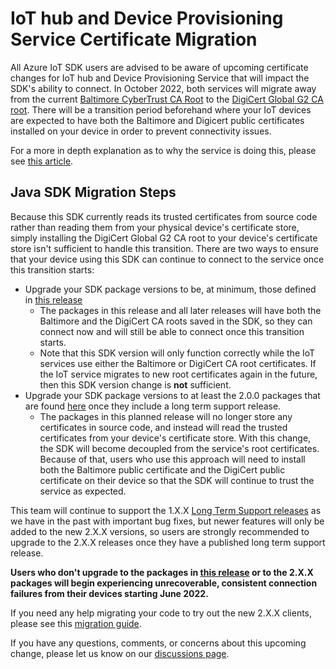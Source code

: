# IoT hub and Device Provisioning Service Certificate Migration

All Azure IoT SDK users are advised to be aware of upcoming certificate changes for IoT hub and Device Provisioning Service 
that will impact the SDK's ability to connect. In October 2022, both services will migrate away from the current 
[Baltimore CyberTrust CA Root](https://baltimore-cybertrust-root.chain-demos.digicert.com/info/index.html) to the 
[DigiCert Global G2 CA root](https://global-root-g2.chain-demos.digicert.com/info/index.html). There will be a 
transition period beforehand where your IoT devices are expected to have both the Baltimore and Digicert public 
certificates installed on your device in order to prevent connectivity issues. 

For a more in depth explanation as to why the service is doing this, please see
[this article](https://techcommunity.microsoft.com/t5/internet-of-things/azure-iot-tls-critical-changes-are-almost-here-and-why-you/ba-p/2393169).

## Java SDK Migration Steps

Because this SDK currently reads its trusted certificates from source code rather than reading them from
your physical device's certificate store, simply installing the DigiCert Global G2 CA root to your device's certificate 
store isn't sufficient to handle this transition. There are two ways to ensure that your device using this SDK can 
continue to connect to the service once this transition starts:

- Upgrade your SDK package versions to be, at minimum, those defined in [this release](https://github.com/Azure/azure-iot-sdk-java/releases/tag/lts_7_2021)
  - The packages in this release and all later releases will have both the Baltimore and the DigiCert CA roots saved in 
  the SDK, so they can connect now and will still be able to connect once this transition starts.
  - Note that this SDK version will only function correctly while the IoT services use either the Baltimore or DigiCert CA root certificates. If the IoT service migrates to new root certificates again in the future, then this SDK version change is **not** sufficient.
- Upgrade your SDK package versions to at least the 2.0.0 packages that are found [here](https://github.com/Azure/azure-iot-sdk-java/releases/tag/2022-3-30) 
once they include a long term support release.
  - The packages in this planned release will no longer store any certificates in source code, and instead will read the 
  trusted certificates from your device's certificate store. With this change, the SDK will become decoupled from the service's 
  root certificates. Because of that, users who use this approach will need to install both the Baltimore public certificate 
  and the DigiCert public certificate on their device so that the SDK will continue to trust the service as expected. 
  
  
This team will continue to support the 1.X.X [Long Term Support releases](https://github.com/Azure/azure-iot-sdk-java#long-term-support)
as we have in the past with important bug fixes, but newer features will only be added to the new 2.X.X versions, 
so users are strongly recommended to upgrade to the 2.X.X releases once they have a published long term support release.

**Users who don't upgrade to the packages in [this release](https://github.com/Azure/azure-iot-sdk-java/releases/tag/lts_7_2021)
or to the 2.X.X packages will begin experiencing unrecoverable, consistent connection failures from their devices starting June 2022.**

If you need any help migrating your code to try out the new 2.X.X clients, please see this [migration guide](https://github.com/Azure/azure-iot-sdk-java/blob/preview/major%20version%20upgrade%20migration%20guide.md).

If you have any questions, comments, or concerns about this upcoming change, please let us know on our [discussions page](https://github.com/Azure/azure-iot-sdk-java/discussions).